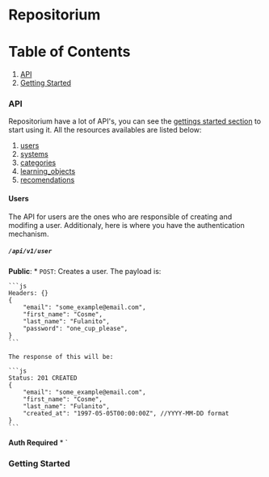 # Repositorium
# Table of Contents
1. [API](#api)
2. [Getting Started](#getting_started)

### API
Repositorium have a lot of API's, you can see the [gettings started section](#getting_started) to start using it. All the resources availables are listed below:

1. [users](#users)
2. [systems](#systems)
3. [categories](#category)
4. [learning_objects](#learning_objects)
5. [recomendations](#recomender)

#### Users
The API for users are the ones who are responsible of creating and modifing a user. Additionaly, here is where you have the authentication mechanism.

##### `/api/v1/user`
**Public**:
    * `POST`: Creates a user. The payload is:

    ```js
    Headers: {}
    {
        "email": "some_example@email.com",
        "first_name": "Cosme",
        "last_name": "Fulanito",
        "password": "one_cup_please",
    }
    ```

    The response of this will be:

    ```js
    Status: 201 CREATED
    {
        "email": "some_example@email.com",
        "first_name": "Cosme",
        "last_name": "Fulanito",
        "created_at": "1997-05-05T00:00:00Z", //YYYY-MM-DD format
    }
    ```

**Auth Required**
    * `

#####

### Getting Started

